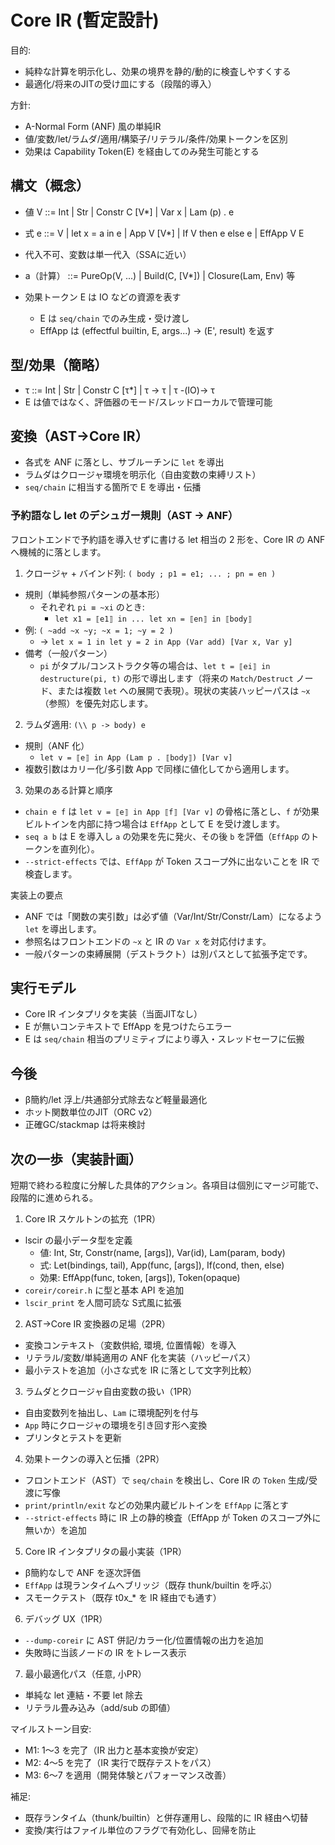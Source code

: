 # Core IR (暫定設計)

目的:
- 純粋な計算を明示化し、効果の境界を静的/動的に検査しやすくする
- 最適化/将来のJITの受け皿にする（段階的導入）

方針:
- A-Normal Form (ANF) 風の単純IR
- 値/変数/let/ラムダ/適用/構築子/リテラル/条件/効果トークンを区別
- 効果は Capability Token(E) を経由してのみ発生可能とする

## 構文（概念）

- 値 V ::= Int | Str | Constr C [V*] | Var x | Lam (p) . e
- 式 e ::= V | let x = a in e | App V [V*] | If V then e else e | EffApp V E
- 代入不可、変数は単一代入（SSAに近い）
- a（計算） ::= PureOp(V, ...) | Build(C, [V*]) | Closure(Lam, Env) 等

- 効果トークン E は IO などの資源を表す
  - E は `seq/chain` でのみ生成・受け渡し
  - EffApp は (effectful builtin, E, args...) → (E', result) を返す

## 型/効果（簡略）

- τ ::= Int | Str | Constr C [τ*] | τ -> τ | τ -(IO)-> τ
- E は値ではなく、評価器のモード/スレッドローカルで管理可能

## 変換（AST→Core IR）

- 各式を ANF に落とし、サブルーチンに `let` を導出
- ラムダはクロージャ環境を明示化（自由変数の束縛リスト）
- `seq/chain` に相当する箇所で E を導出・伝播

### 予約語なし let のデシュガー規則（AST → ANF）

フロントエンドで予約語を導入せずに書ける let 相当の 2 形を、Core IR の ANF へ機械的に落とします。

1) クロージャ + バインド列: `( body ; p1 = e1; ... ; pn = en )`
- 規則（単純参照パターンの基本形）
  - それぞれ `pi ≡ ~xi` のとき:
    - `let x1 = ⟦e1⟧ in ... let xn = ⟦en⟧ in ⟦body⟧`
- 例: `( ~add ~x ~y; ~x = 1; ~y = 2 )`
  - → `let x = 1 in let y = 2 in App (Var add) [Var x, Var y]`
- 備考（一般パターン）
  - `pi` がタプル/コンストラクタ等の場合は、`let t = ⟦ei⟧ in destructure(pi, t)` の形で導出します（将来の `Match/Destruct` ノード、または複数 `let` への展開で表現）。現状の実装ハッピーパスは `~x`（参照）を優先対応します。

2) ラムダ適用: `(\\ p -> body) e`
- 規則（ANF 化）
  - `let v = ⟦e⟧ in App (Lam p . ⟦body⟧) [Var v]`
- 複数引数はカリー化/多引数 App で同様に値化してから適用します。

3) 効果のある計算と順序
- `chain e f` は `let v = ⟦e⟧ in App ⟦f⟧ [Var v]` の骨格に落とし、`f` が効果ビルトインを内部に持つ場合は `EffApp` として E を受け渡します。
- `seq a b` は E を導入し `a` の効果を先に発火、その後 `b` を評価（`EffApp` のトークンを直列化）。
- `--strict-effects` では、`EffApp` が Token スコープ外に出ないことを IR で検査します。

実装上の要点
- ANF では「関数の実引数」は必ず値（Var/Int/Str/Constr/Lam）になるよう `let` を導出します。
- 参照名はフロントエンドの `~x` と IR の `Var x` を対応付けます。
- 一般パターンの束縛展開（デストラクト）は別パスとして拡張予定です。

## 実行モデル

- Core IR インタプリタを実装（当面JITなし）
- E が無いコンテキストで EffApp を見つけたらエラー
- E は `seq/chain` 相当のプリミティブにより導入・スレッドセーフに伝搬

## 今後

- β簡約/let 浮上/共通部分式除去など軽量最適化
- ホット関数単位のJIT（ORC v2）
- 正確GC/stackmap は将来検討

## 次の一歩（実装計画）

短期で終わる粒度に分解した具体的アクション。各項目は個別にマージ可能で、段階的に進められる。

1. Core IR スケルトンの拡充（1PR）
  - lscir の最小データ型を定義
    - 値: Int, Str, Constr(name, [args]), Var(id), Lam(param, body)
    - 式: Let(bindings, tail), App(func, [args]), If(cond, then, else)
    - 効果: EffApp(func, token, [args]), Token(opaque)
  - `coreir/coreir.h` に型と基本 API を追加
  - `lscir_print` を人間可読な S式風に拡張

2. AST→Core IR 変換器の足場（2PR）
  - 変換コンテキスト（変数供給, 環境, 位置情報）を導入
  - リテラル/変数/単純適用の ANF 化を実装（ハッピーパス）
  - 最小テストを追加（小さな式を IR に落として文字列比較）

3. ラムダとクロージャ自由変数の扱い（1PR）
  - 自由変数列を抽出し、`Lam` に環境配列を付与
  - `App` 時にクロージャの環境を引き回す形へ変換
  - プリンタとテストを更新

4. 効果トークンの導入と伝播（2PR）
  - フロントエンド（AST）で `seq/chain` を検出し、Core IR の `Token` 生成/受渡に写像
  - `print/println/exit` などの効果内蔵ビルトインを `EffApp` に落とす
  - `--strict-effects` 時に IR 上の静的検査（EffApp が Token のスコープ外に無いか）を追加

5. Core IR インタプリタの最小実装（1PR）
  - β簡約なしで ANF を逐次評価
  - `EffApp` は現ランタイムへブリッジ（既存 thunk/builtin を呼ぶ）
  - スモークテスト（既存 t0x_* を IR 経由でも通す）

6. デバッグ UX（1PR）
  - `--dump-coreir` に AST 併記/カラー化/位置情報の出力を追加
  - 失敗時に当該ノードの IR をトレース表示

7. 最小最適化パス（任意, 小PR）
  - 単純な let 連結・不要 let 除去
  - リテラル畳み込み（add/sub の即値）

マイルストーン目安:
- M1: 1〜3 を完了（IR 出力と基本変換が安定）
- M2: 4〜5 を完了（IR 実行で既存テストをパス）
- M3: 6〜7 を適用（開発体験とパフォーマンス改善）

補足:
- 既存ランタイム（thunk/builtin）と併存運用し、段階的に IR 経由へ切替
- 変換/実行はファイル単位のフラグで有効化し、回帰を防止
